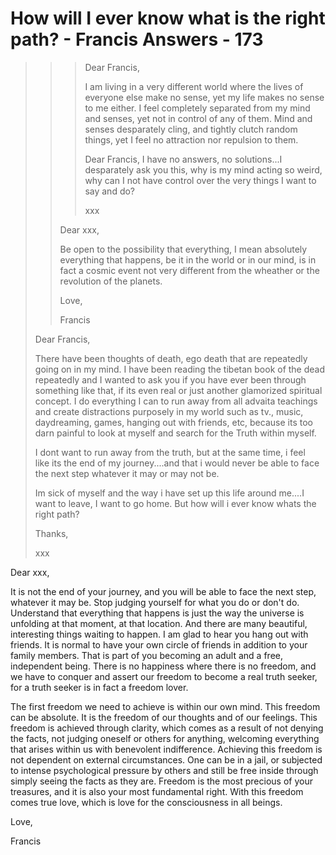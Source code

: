 # How will I ever know what is the right path? - Francis Answers - 173

>>>Dear Francis,
>>>
>>>I am living in a very different world where the lives of everyone else make no sense, yet my life makes no sense to me either. I feel completely separated from my mind and senses, yet not in control of any of them. Mind and senses desparately cling, and tightly clutch random things, yet I feel no attraction nor repulsion to them.
>>>
>>>Dear Francis, I have no answers, no solutions...I desparately ask you this, why is my mind acting so weird, why can I not have control over the very things I want to say and do?
>>>
>>>xxx
>>
>>Dear xxx,
>>
>>Be open to the possibility that everything, I mean absolutely everything that happens, be it in the world or in our mind, is in fact a cosmic event not very different from the wheather or the revolution of the planets.
>>
>>Love,
>>
>>Francis
>
>Dear Francis,
>
>There have been thoughts of death, ego death that are repeatedly going on in my mind. I have been reading the tibetan book of the dead repeatedly and I wanted to ask you if you have ever been through something like that, if its even real or just another glamorized spiritual concept. I do everything I can to run away from all advaita teachings and create distractions purposely in my world such as tv., music, daydreaming, games, hanging out with friends, etc, because its too darn painful to look at myself and search for the Truth within myself.
>
>I dont want to run away from the truth, but at the same time, i feel like its the end of my journey....and that i would never be able to face the next step whatever it may or may not be.
>
>Im sick of myself and the way i have set up this life around me....I want to leave, I want to go home. But how will i ever know whats the right path?
>
>Thanks,
>
>xxx

Dear xxx,

It is not the end of your journey, and you will be able to face the next step, whatever it may be. Stop judging yourself for what you do or don't do. Understand that everything that happens is just the way the universe is unfolding at that moment, at that location. And there are many beautiful, interesting things waiting to happen. I am glad to hear you hang out with friends. It is normal to have your own circle of friends in addition to your family members. That is part of you becoming an adult and a free, independent being. There is no happiness where there is no freedom, and we have to conquer and assert our freedom to become a real truth seeker, for a truth seeker is in fact a freedom lover.

The first freedom we need to achieve is within our own mind. This freedom can be absolute. It is the freedom of our thoughts and of our feelings. This freedom is achieved through clarity, which comes as a result of not denying the facts, not judging oneself or others for anything, welcoming everything that arises within us with benevolent indifference. Achieving this freedom is not dependent on external circumstances. One can be in a jail, or subjected to intense psychological pressure by others and still be free inside through simply seeing the facts as they are. Freedom is the most precious of your treasures, and it is also your most fundamental right. With this freedom comes true love, which is love for the consciousness in all beings.

Love,

Francis